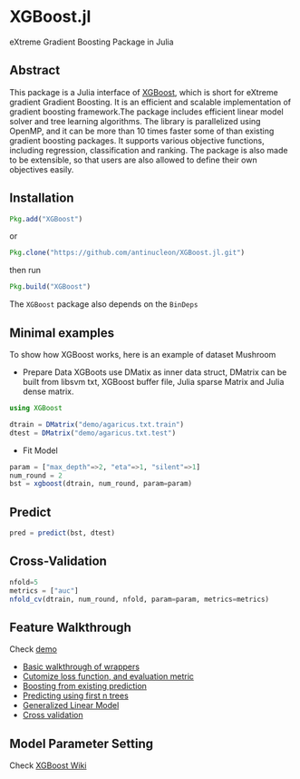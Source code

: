 XGBoost.jl
==========

eXtreme Gradient Boosting Package in Julia

## Abstract

This package is a Julia interface of [XGBoost](https://github.com/tqchen/xgboost),
which is short for eXtreme gradient Gradient Boosting.  It is an efficient and scalable implementation of
gradient boosting framework.The package includes efficient linear model
solver and tree learning algorithms. The library is parallelized using OpenMP,
and it can be more than 10 times faster some of than existing gradient boosting packages.
It supports various objective functions, including regression, classification and ranking.
The package is also made to be extensible, so that users are also allowed to define their own objectives easily.

## Installation
```julia
Pkg.add("XGBoost")
```
or
```julia
Pkg.clone("https://github.com/antinucleon/XGBoost.jl.git")
```

then run

```julia
Pkg.build("XGBoost")
```

The `XGBoost` package also depends on the `BinDeps`


## Minimal examples

To show how XGBoost works, here is an example of dataset Mushroom

- Prepare Data
XGBoots use DMatix as inner data struct, DMatrix can be built from libsvm txt, XGBoost buffer file, Julia sparse Matrix and Julia dense matrix.
```julia
using XGBoost

dtrain = DMatrix("demo/agaricus.txt.train")
dtest = DMatrix("demo/agaricus.txt.test")
```

- Fit Model
```julia
param = ["max_depth"=>2, "eta"=>1, "silent"=>1]
num_round = 2
bst = xgboost(dtrain, num_round, param=param)
```

## Predict
```julia
pred = predict(bst, dtest)
```

## Cross-Validation
```julia
nfold=5
metrics = ["auc"]
nfold_cv(dtrain, num_round, nfold, param=param, metrics=metrics)
```

## Feature Walkthrough
Check [demo](https://github.com/antinucleon/XGBoost.jl/blob/master/demo/)

- [Basic walkthrough of wrappers](demo/basic_walkthrough.jl)
- [Cutomize loss function, and evaluation metric](demo/custom_objective.jl)
- [Boosting from existing prediction](demo/boost_from_prediction.jl)
- [Predicting using first n trees](demo/predict_first_ntree.jl)
- [Generalized Linear Model](demo/generalized_linear_model.jl)
- [Cross validation](demo/cross_validation.jl)


## Model Parameter Setting
Check [XGBoost Wiki](https://github.com/tqchen/xgboost/wiki)


